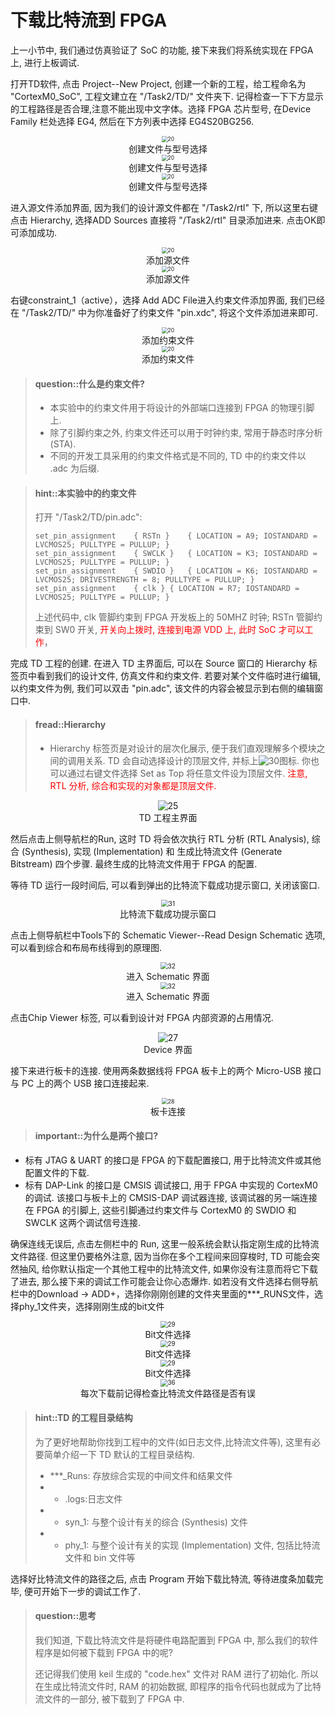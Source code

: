 # 下载比特流到 FPGA

上一小节中, 我们通过仿真验证了 SoC 的功能, 接下来我们将系统实现在 FPGA 上, 进行上板调试.

打开TD软件, 点击 Project--New Project, 创建一个新的工程，给工程命名为 "CortexM0_SoC", 工程文建立在 "/Task2/TD/" 文件夹下. 记得检查一下下方显示的工程路径是否合理,注意不能出现中文字体。选择 FPGA 芯片型号, 在Device Family 栏处选择 EG4, 然后在下方列表中选择 EG4S20BG256.

<center><img src="/img/lab2/pics/1.png" alt="20" style="zoom:60%;" /></center><center style="color:#0";>创建文件与型号选择</center> 

<center><img src="/img/lab2/pics/2.png" alt="20" style="zoom:60%;" /></center><center style="color:#0";>创建文件与型号选择</center> 

<center><img src="/img/lab2/pics/3.png" alt="20" style="zoom:60%;" /></center><center style="color:#0";>创建文件与型号选择</center> 

进入源文件添加界面, 因为我们的设计源文件都在 "/Task2/rtl" 下, 所以这里右键点击 Hierarchy, 选择ADD Sources 直接将 "/Task2/rtl" 目录添加进来. 点击OK即可添加成功.

<center><img src="/img/lab2/pics/4.png" alt="20" style="zoom:60%;" /></center><center style="color:#0";>添加源文件</center> 

<center><img src="/img/lab2/pics/5.png" alt="20" style="zoom:60%;" /></center><center style="color:#0";>添加源文件</center> 

右键constraint_1（active），选择 Add ADC File进入约束文件添加界面, 我们已经在 "/Task2/TD/" 中为你准备好了约束文件 "pin.xdc", 将这个文件添加进来即可.

<center><img src="/img/lab2/pics/6.png" alt="20" style="zoom:60%;" /></center><center style="color:#0";>添加约束文件</center> 

<center><img src="/img/lab2/pics/7.png" alt="20" style="zoom:60%;" /></center><center style="color:#0";>添加约束文件</center> 

<!-- -->

> #### question::什么是约束文件?
> + 本实验中的约束文件用于将设计的外部端口连接到 FPGA 的物理引脚上.
> + 除了引脚约束之外, 约束文件还可以用于时钟约束, 常用于静态时序分析 (STA).
> + 不同的开发工具采用的约束文件格式是不同的, TD 中的约束文件以 .adc 为后缀.

<!-- -->
> #### hint::本实验中的约束文件
>
> 打开 "/Task2/TD/pin.adc":
> ```
> set_pin_assignment	{ RSTn }	{ LOCATION = A9; IOSTANDARD = LVCMOS25; PULLTYPE = PULLUP; }
> set_pin_assignment	{ SWCLK }	{ LOCATION = K3; IOSTANDARD = LVCMOS25; PULLTYPE = PULLUP; }
> set_pin_assignment	{ SWDIO }	{ LOCATION = K6; IOSTANDARD = LVCMOS25; DRIVESTRENGTH = 8; PULLTYPE = PULLUP; }
> set_pin_assignment	{ clk }	{ LOCATION = R7; IOSTANDARD = LVCMOS25; PULLTYPE = PULLUP; }
> ```
> 上述代码中, clk 管脚约束到 FPGA 开发板上的 50MHZ 时钟; RSTn 管脚约束到 SW0 开关, <font color="red">开关向上拨时, 连接到电源 VDD 上, 此时 SoC 才可以工作</font>，



完成 TD 工程的创建. 在进入 TD 主界面后, 可以在 Source 窗口的 Hierarchy 标签页中看到我们的设计文件, 仿真文件和约束文件. 若要对某个文件临时进行编辑, 以约束文件为例, 我们可以双击 "pin.adc", 该文件的内容会被显示到右侧的编辑窗口中.



<!-- -->
> #### fread::Hierarchy
> + Hierarchy 标签页是对设计的层次化展示, 便于我们直观理解多个模块之间的调用关系. TD 会自动选择设计的顶层文件, 并标上<img src="/img/lab2/pics/8.png" alt="30" style="zoom:100%;" />图标. 你也可以通过右键文件选择 Set as Top 将任意文件设为顶层文件. <font color="red">注意, RTL 分析, 综合和实现的对象都是顶层文件.</font>

<center><img src="/img/lab2/pics/9.png" alt="25" style="zoom:100%;" /></center><center style="color:#0";>TD 工程主界面</center>

然后点击上侧导航栏的Run, 这时 TD 将会依次执行 RTL 分析 (RTL Analysis), 综合 (Synthesis), 实现 (Implementation) 和 生成比特流文件 (Generate Bitstream) 四个步骤. 最终生成的比特流文件用于 FPGA 的配置.

等待 TD 运行一段时间后, 可以看到弹出的比特流下载成功提示窗口, 关闭该窗口. 

<center><img src="/img/lab2/pics/10.png" alt="31" style="zoom:73%;" /></center><center style="color:#0";>比特流下载成功提示窗口</center>

点击上侧导航栏中Tools下的 Schematic Viewer--Read Design Schematic 选项, 可以看到综合和布局布线得到的原理图. 

<center><img src="/img/lab2/pics/11.png" alt="32" style="zoom:73%;" /></center><center style="color:#0";>进入 Schematic 界面</center>

<center><img src="/img/lab2/pics/12.png" alt="32" style="zoom:73%;" /></center><center style="color:#0";>进入 Schematic 界面</center>

点击Chip Viewer 标签, 可以看到设计对 FPGA 内部资源的占用情况.

<center><img src="/img/lab2/pics/13.png" alt="27" style="zoom:100%;" /></center><center style="color:#0";>Device 界面</center>

接下来进行板卡的连接. 使用两条数据线将 FPGA 板卡上的两个 Micro-USB 接口与 PC 上的两个 USB 接口连接起来.

<center><img src="/img/lab2/pics/14.png" alt="28" style="zoom:63%;" /></center><center style="color:#0";>板卡连接</center>

<!-- -->

> #### important::为什么是两个接口?
+ 标有 JTAG & UART 的接口是 FPGA 的下载配置接口, 用于比特流文件或其他配置文件的下载.
+ 标有 DAP-Link 的接口是 CMSIS 调试接口, 用于 FPGA 中实现的 CortexM0 的调试. 该接口与板卡上的 CMSIS-DAP 调试器连接, 该调试器的另一端连接在 FPGA 的引脚上, 这些引脚通过约束文件与 CortexM0 的 SWDIO 和 SWCLK 这两个调试信号连接. 

确保连线无误后, 点击左侧栏中的 Run, 这里一般系统会默认指定刚生成的比特流文件路径. 但这里仍要格外注意, 因为当你在多个工程间来回穿梭时, TD 可能会突然抽风, 给你默认指定一个其他工程中的比特流文件, 如果你没有注意而将它下载了进去, 那么接下来的调试工作可能会让你心态爆炸. 如若没有文件选择右侧导航栏中的Download -> ADD+，选择你刚刚创建的文件夹里面的***_RUNS文件，选择phy_1文件夹，选择刚刚生成的bit文件

<center><img src="/img/lab2/pics/15.png" alt="29" style="zoom:70%;" /></center><center style="color:#0";>Bit文件选择</center>

<center><img src="/img/lab2/pics/16.png" alt="29" style="zoom:70%;" /></center><center style="color:#0";>Bit文件选择</center>

<center><img src="/img/lab2/pics/17.png" alt="29" style="zoom:70%;" /></center><center style="color:#0";>Bit文件选择</center>

<center><img src="/img/lab2/pics/18.png" alt="36" style="zoom:70%;" /></center><center style="color:#0";>每次下载前记得检查比特流文件路径是否有误</center>

<!-- -->
> #### hint::TD 的工程目录结构
> 为了更好地帮助你找到工程中的文件(如日志文件,比特流文件等), 这里有必要简单介绍一下 TD 默认的工程目录结构.
>
> + ***_Runs: 存放综合实现的中间文件和结果文件
> + + .logs:日志文件
> + + syn_1: 与整个设计有关的综合 (Synthesis) 文件
> + + phy_1: 与整个设计有关的实现 (Implementation) 文件, 包括比特流文件和 bin 文件等

选择好比特流文件的路径之后, 点击 Program 开始下载比特流, 等待进度条加载完毕, 便可开始下一步的调试工作了.

<!-- -->

> #### question::思考
> 我们知道, 下载比特流文件是将硬件电路配置到 FPGA 中, 那么我们的软件程序是如何被下载到 FPGA 中的呢? 
>
> 还记得我们使用 keil 生成的 "code.hex" 文件对 RAM 进行了初始化. 所以在生成比特流文件时, RAM 的初始数据, 即程序的指令代码也就成为了比特流文件的一部分, 被下载到了 FPGA 中.

<!-- -->

